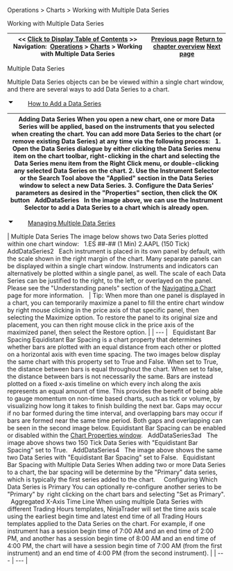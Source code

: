 ﻿


Operations \> Charts \> Working with Multiple Data Series






















Working with Multiple Data Series







| \<\< [Click to Display Table of Contents](working_with_multiple_data_series.md) \>\> **Navigation:**     [Operations](operations-1.md) \> [Charts](charts-1.md) \> Working with Multiple Data Series | [Previous page](working_with_price_data-1.md) [Return to chapter overview](charts-1.md) [Next page](bar_types-1.md) |
| --- | --- |














Multiple Data Series


Multiple Data Series objects can be be viewed within a single chart window, and there are several ways to add Data Series to a chart. 


![tog_minus](tog_minus-1.gif)        [How to Add a Data Series](javascript:HMToggle('toggle','HowToAddADataSeries','HowToAddADataSeries_ICON'))




| Adding Data Series When you open a new chart, one or more Data Series will be applied, based on the instruments that you selected when creating the chart. You can add more Data Series to the chart (or remove existing Data Series) at any time via the following process:   1\. Open the Data Series dialogue by either clicking the Data Series menu item on the chart toolbar, right\-clicking in the chart and selecting the Data Series menu item from the Right Click menu, or double\-clicking any selected Data Series on the chart. 2\. Use the Instrument Selector or the Search Tool above the "Applied" section in the Data Series window to select a new Data Series. 3\. Configure the Data Series' parameters as desired in the "Properties" section, then click the OK button    AddDataSeries   In the image above, we can use the Instrument Selector to add a Data Series to a chart which is already open. |
| --- |



![tog_minus](tog_minus-1.gif)        [Managing Multiple Data Series](javascript:HMToggle('toggle','ManagingMultipleDataSeries','ManagingMultipleDataSeries_ICON'))




| Multiple Data Series The image below shows two Data Series plotted within one chart window:   1\.ES \#\#\-\#\# (1 Min) 2\.AAPL (150 Tick)  AddDataSeries2   Each instrument is placed in its own panel by default, with the scale shown in the right margin of the chart. Many separate panels can be displayed within a single chart window. Instruments and indicators can alternatively be plotted within a single panel, as well. The scale of each Data Series can be justified to the right, to the left, or overlayed on the panel. Please see the "Understanding panels" section of the [Navigating a Chart](navigating_a_chart-1.md) page for more information.     | Tip: When more than one panel is displayed in a chart, you can temporarily maximize a panel to fill the entire chart window by right mouse clicking in the price axis of that specific panel, then selecting the Maximize option. To restore the panel to its original size and placement, you can then right mouse click in the price axis of the maximized panel, then select the Restore option. | | --- |      Equidistant Bar Spacing Equidistant Bar Spacing is a chart property that determines whether bars are plotted with an equal distance from each other or plotted on a horizontal axis with even time spacing. The two images below display the same chart with this property set to True and False. When set to True, the distance between bars is equal throughout the chart. When set to false, the distance between bars is not necessarily the same. Bars are instead plotted on a fixed x\-axis timeline on which every inch along the axis represents an equal amount of time. This provides the benefit of being able to gauge momentum on non\-time based charts, such as tick or volume, by visualizing how long it takes to finish building the next bar. Gaps may occur if no bar formed during the time interval, and overlapping bars may occur if bars are formed near the same time period. Both gaps and overlapping can be seen in the second image below. Equidistant Bar Spacing can be enabled or disabled within the [Chart Properties window](chart_properties-1.md).   AddDataSeries3ad   The image above shows two 150 Tick Data Series with "Equidistant Bar Spacing" set to True.   AddDataSeries4   The image above shows the same two Data Series with "Equidistant Bar Spacing" set to False.   Equidistant Bar Spacing with Multiple Data Series When adding two or more Data Series to a chart, the bar spacing will be determine by the "Primary" data series, which is typically the first series added to the chart.     Configuring Which Data Series is Primary You can optionally re\-configure another series to be "Primary" by  right clicking on the chart bars and selecting "Set as Primary".   Aggregated X\-Axis Time Line When using multiple Data Series with different Trading Hours templates, NinjaTrader will set the time axis scale using the earliest begin time and latest end time of all Trading Hours templates applied to the Data Series on the chart. For example, if one instrument has a session begin time of 7:00 AM and an end time of 2:00 PM, and another has a session begin time of 8:00 AM and an end time of 4:00 PM, the chart will have a session begin time of 7:00 AM (from the first instrument) and an end time of 4:00 PM (from the second instrument). |
| --- | --- |











